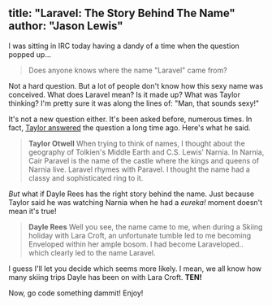 title: "Laravel: The Story Behind The Name"
author: "Jason Lewis"
---
I was sitting in IRC today having a dandy of a time when the question popped up...

> Does anyone knows where the name "Laravel" came from?

Not a hard question. But a lot of people don't know how this sexy name was conceived. What does Laravel mean? Is it made up? What was Taylor thinking? I'm pretty sure it was along the lines of: "Man, that sounds sexy!"

It's not a new question either. It's been asked before, numerous times. In fact, [Taylor answered](http://forums.laravel.com/viewtopic.php?pid=15#p15) the question a long time ago. Here's what he said.

> **Taylor Otwell**
> When trying to think of names, I thought about the geography of Tolkien's Middle Earth and C.S. Lewis' Narnia. In Narnia, Cair Paravel is the name of the castle where the kings and queens of Narnia live. Laravel rhymes with Paravel. I thought the name had a classy and sophisticated ring to it.

*But* what if Dayle Rees has the right story behind the name. Just because Taylor said he was watching Narnia when he had a *eureka!* moment doesn't mean it's true!

> **Dayle Rees**
> Well you see, the name came to me, when during a Skiing holiday with Lara Croft, an unfortunate tumble led to me becoming Enveloped within her ample bosom. I had become Laraveloped.. which clearly led to the name Laravel.

I guess I'll let you decide which seems more likely. I mean, we all know how many skiing trips Dayle has been on with Lara Croft. **TEN!**

Now, go code something dammit! Enjoy!